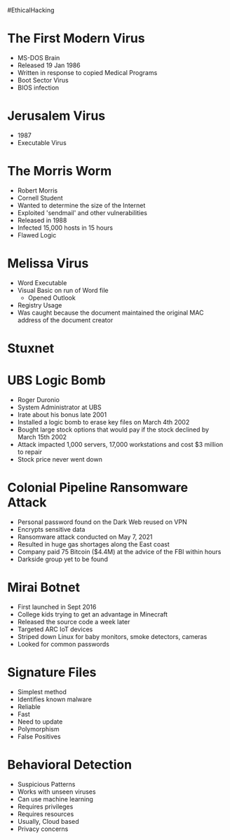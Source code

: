 #EthicalHacking
# The First Modern Virus
- MS-DOS Brain
- Released 19 Jan 1986
- Written in response to copied Medical Programs
- Boot Sector Virus
- BIOS infection

# Jerusalem Virus
- 1987
- Executable Virus

# The Morris Worm
- Robert Morris
- Cornell Student
- Wanted to determine the size of the Internet
- Exploited 'sendmail' and other vulnerabilities
- Released in 1988
- Infected 15,000 hosts in 15 hours
- Flawed Logic

# Melissa Virus
- Word Executable
- Visual Basic on run of Word file
	- Opened Outlook
- Registry Usage
- Was caught because the document maintained the original MAC address of the document creator

# Stuxnet

# UBS Logic Bomb
- Roger Duronio
- System Administrator at UBS
- Irate about his bonus late 2001
- Installed a logic bomb to erase key files on March 4th 2002
- Bought large stock options that would pay if the stock declined by March 15th 2002
- Attack impacted 1,000 servers, 17,000 workstations and cost $3 million to repair
- Stock price never went down

# Colonial Pipeline Ransomware Attack
- Personal password found on the Dark Web reused on VPN
- Encrypts sensitive data
- Ransomware attack conducted on May 7, 2021
- Resulted in huge gas shortages along the East coast
- Company paid 75 Bitcoin ($4.4M) at the advice of the FBI within hours
- Darkside group yet to be found

# Mirai Botnet
- First launched in Sept 2016
- College kids trying to get an advantage in Minecraft
- Released the source code a week later
- Targeted ARC IoT devices
- Striped down Linux for baby monitors, smoke detectors, cameras
- Looked for common passwords

# Signature Files
- Simplest method
- Identifies known malware
- Reliable
- Fast
- Need to update 
- Polymorphism
- False Positives

# Behavioral Detection
- Suspicious Patterns
- Works with unseen viruses
- Can use machine learning
- Requires privileges
- Requires resources
- Usually, Cloud based
- Privacy concerns